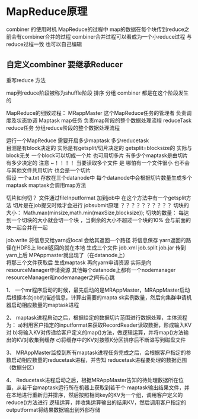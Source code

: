 # MapReduce原理

combiner 的使用时机
MapReduce的过程中  map的数据在每个块传到reduce之前会有combiner合并的过程
combiner合并过程可以看成为一个小reduce过程 与reduce过程一致 也可以自己编辑




## 自定义combiner 要继承Reducer
   重写reduce 方法
   
   
map到reduce阶段被称为shuffle阶段  排序 分组 combiner 都是在这个阶段发生的


MapReduce的细致过程：
MRappMaster    这个MapReduce任务的管理者  负责调度及状态协调
Maptask  	   map任务 	负责map阶段的整个数据处理流程
reduceTask	   reduce任务	分组reduce阶段的整个数据处理流程


运行一个MapReduce  需要开启多少maptask  多少reducetask   
目测是有block决定的   实际是有getsplit/切片决定的 getsplit=blocksize的
实际与block无关  一个block可以切成一个片 也可用切多片
有多少个maptask是由切片有多少决定的
注意  ~！！！！  当要读取多个文件 是 哪怕有一个文件很小 也不会与其他文件共用切片 也会是一个切片  
假设 一个a.txt 存放在三个datanode中   每个datanode中会根据切片数量生成多个maptask
maptask会调用map方法


切片如何切？
文件通过fileInputformat 加到job中  在这个方法中有一个getsplit方法
切片是在job提交时候才会进行
jobsubmit原理 ？？？？？？？？？？
切块的大小：  Math.max(minsize,math.min(maxSize,blocksize));
切块的数量：  每达到一个切块的大小就会切一个块  ，当剩余的大小不超过一个块的10% 会与前面的块一起合并在一起



job.write 将信息交给yarn或local  会给其返回一个路径 将信息保存
yarn返回的路径在HDFS上  local返回的就在本地
生成三个文件 job.xml  job.split job.jar 
传到yarn上后   MPAppmaster就出现了（在datanode上）  
将那三个文件获取后
生成maptask 
再向yarn申请资源  实际是向resourceManager申请资源
其他每个datanode上都有一个nodemanager  resourceManager和nodemanager之间有心跳



1、	一个mr程序启动的时候，最先启动的是MRAppMaster，MRAppMaster启动后根据本次job的描述信息，计算出需要的mapta
	sk实例数量，然后向集群申请机器启动相应数量的maptask进程

2、	maptask进程启动之后，根据给定的数据切片范围进行数据处理，主体流程为：
	a)利用客户指定的inputformat来获取RecordReader读取数据，形成输入KV对
	b)将输入KV对传递给客户定义的map()方法，做逻辑运算，并将map()方法输出的KV对收集到缓存
	c)将缓存中的KV对按照K分区排序后不断溢写到磁盘文件

3、	MRAppMaster监控到所有maptask进程任务完成之后，会根据客户指定的参数启动相应数量的reducetask进程，并告知
	reducetask进程要处理的数据范围（数据分区）

4、	Reducetask进程启动之后，根据MRAppMaster告知的待处理数据所在位置，从若干台maptask运行所在机器上获取到若干个
	maptask输出结果文件，并在本地进行重新归并排序，然后按照相同key的KV为一个组，调用客户定义的reduce()方法进行
	逻辑运算，并收集运算输出的结果KV，然后调用客户指定的outputformat将结果数据输出到外部存储


